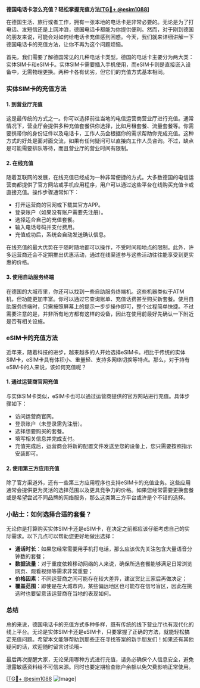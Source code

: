 **德国电话卡怎么充值？轻松掌握充值方法[[TG💪+ @esim1088](https://t.me/s/esim1088)]**

在德国生活、旅行或者工作，拥有一张本地的电话卡是非常必要的。无论是为了打电话、发短信还是上网冲浪，德国电话卡都能为你提供便利。然而，对于刚到德国的朋友来说，可能会对如何给电话卡充值感到困惑。今天，我们就来详细讲解一下德国电话卡的充值方法，让你不再为这个问题烦恼。

首先，我们需要了解德国常见的几种电话卡类型。德国的电话卡主要分为两大类：实体SIM卡和eSIM卡。实体SIM卡需要插入手机使用，而eSIM卡则是直接嵌入设备中，无需物理更换。两种卡各有优劣，但它们的充值方式基本相同。

### 实体SIM卡的充值方法

#### 1. 到营业厅充值
这是最传统的方式之一。你可以选择前往当地的电信运营商营业厅进行充值。通常情况下，营业厅会提供多种充值套餐供你选择，比如月租套餐、流量套餐等。你需要携带你的身份证件以及电话卡，工作人员会根据你的需求帮助你完成充值。这种方式的好处是面对面交流，如果有任何疑问可以直接向工作人员咨询。不过，缺点是可能需要排队等待，而且营业厅的营业时间有限制。

#### 2. 在线充值
随着互联网的发展，在线充值已经成为一种非常便捷的方式。大多数德国的电信运营商都提供了官方网站或手机应用程序，用户可以通过这些平台在线购买充值卡或直接充值。操作步骤通常如下：
- 打开运营商的官网或下载其官方APP。
- 登录账户（如果没有账户需要先注册）。
- 选择适合自己的充值套餐。
- 输入电话号码并支付费用。
- 充值成功后，系统会自动发送确认信息。

在线充值的最大优势在于随时随地都可以操作，不受时间和地点的限制。此外，许多运营商还会不定期推出优惠活动，通过在线渠道参与这些活动往往能享受到更实惠的价格。

#### 3. 使用自助服务终端
在德国的大城市里，你还可以找到一些自助服务终端机。这些机器类似于ATM机，但功能更加丰富。你可以通过它查询账单、充值话费甚至购买新套餐。使用自助服务终端时，只需按照屏幕上的提示一步步操作即可，整个过程简单快捷。不过需要注意的是，并非所有地方都有这样的设备，因此在使用前最好先确认一下附近是否有相关设施。

### eSIM卡的充值方法

近年来，随着科技的进步，越来越多的人开始选择eSIM卡。相比于传统的实体SIM卡，eSIM卡具有体积小、重量轻、支持多网络切换等特点。那么，对于持有eSIM卡的人来说，该如何充值呢？

#### 1. 通过运营商官网充值
与实体SIM卡类似，eSIM卡也可以通过运营商提供的官方网站进行充值。具体步骤如下：
- 访问运营商官网。
- 登录账户（未登录需先注册）。
- 选择想要购买的套餐。
- 填写相关信息并完成支付。
- 充值完成后，运营商会将新的配置文件发送至您的设备上，您只需要按照指示安装即可。

#### 2. 使用第三方应用充值
除了官方渠道外，还有一些第三方应用程序也支持eSIM卡的充值业务。这些应用通常会提供更为灵活的选择范围以及更具竞争力的价格。如果您经常需要更换套餐或是希望尝试不同品牌的网络服务，那么这类第三方平台或许是个不错的选择。

### 小贴士：如何选择合适的套餐？

无论你是打算购买实体SIM卡还是eSIM卡，在决定之前都应该仔细考虑自己的实际需求。以下几点可以帮助您更好地做出选择：

- **通话时长**：如果您经常需要用手机打电话，那么应该优先关注包含大量语音分钟数的套餐；
- **数据流量**：对于重度依赖移动网络的人来说，确保所选套餐能够满足日常浏览网页、观看视频等需求非常重要；
- **价格因素**：不同运营商之间可能存在较大差异，建议货比三家后再做决定；
- **覆盖范围**：即使是在大城市内，某些偏远地区也可能存在信号盲区，因此在挑选时也要留意该运营商在当地的表现如何。

### 总结

总的来说，德国电话卡的充值方式多种多样，既有传统的线下营业厅也有现代化的线上平台。无论是实体SIM卡还是eSIM卡，只要掌握了正确的方法，就能轻松搞定充值问题。希望本文能够帮助到那些正在寻找答案的新手朋友们！如果还有其他疑问的话，欢迎随时留言讨论哦~

最后再次提醒大家，无论采用哪种方式进行充值，请务必确保个人信息安全，避免泄露敏感资料给不可信来源。同时也要定期检查账户余额以免欠费影响正常使用。

[[TG💪+ @esim1088](https://t.me/s/esim1088) ![Image](https://i.postimg.cc/4NQfJmqS/Snipaste-2025-05-13-00-14-12.png)]
